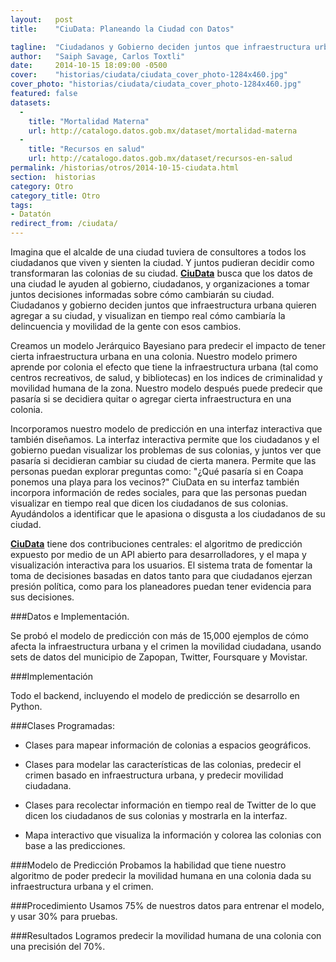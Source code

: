 ```yaml
---
layout:   post
title:    "CiuData: Planeando la Ciudad con Datos"

tagline:  "Ciudadanos y Gobierno deciden juntos que infraestructura urbana quieren agregar a su ciudad. Y visualizan en tiempo real cómo cambiaría la delincuencia y movilidad de la gente, si su ciudad fuera ligeramente diferente."
author:   "Saiph Savage, Carlos Toxtli"
date:     2014-10-15 18:09:00 -0500
cover:    "historias/ciudata/ciudata_cover_photo-1284x460.jpg"
cover_photo: "historias/ciudata/ciudata_cover_photo-1284x460.jpg"
featured: false
datasets:
  -
    title: "Mortalidad Materna"
    url: http://catalogo.datos.gob.mx/dataset/mortalidad-materna
  -
    title: "Recursos en salud"
    url: http://catalogo.datos.gob.mx/dataset/recursos-en-salud
permalink: /historias/otros/2014-10-15-ciudata.html
section:  historias
category: Otro
category_title: Otro
tags:
- Datatón
redirect_from: /ciudata/
---
```


Imagina que el alcalde de una ciudad tuviera de consultores a todos los ciudadanos que viven y sienten la ciudad. Y juntos pudieran decidir como transformaran las colonias de su ciudad. **[CiuData](http://ciudata.ml/)** busca que los datos de una ciudad le ayuden al gobierno, ciudadanos, y organizaciones a tomar juntos decisiones informadas sobre cómo cambiarán su ciudad. Ciudadanos y gobierno deciden juntos que infraestructura urbana quieren agregar a su ciudad,  y visualizan en tiempo real cómo cambiaría la delincuencia y movilidad de la gente con esos cambios.  

Creamos un modelo Jerárquico Bayesiano para predecir el impacto de tener cierta infraestructura urbana en una colonia.
Nuestro modelo primero aprende por colonia el efecto que tiene la infraestructura urbana (tal como centros recreativos, de salud, y bibliotecas) en los indices de criminalidad y movilidad humana de la zona. Nuestro modelo después puede predecir que pasaría si se decidiera quitar o agregar cierta infraestructura  en una colonia. 

Incorporamos nuestro modelo de predicción en una interfaz interactiva que también diseñamos. La interfaz interactiva permite que los ciudadanos y el gobierno puedan visualizar los problemas de sus  colonias, y juntos ver que pasaría si decidieran cambiar su ciudad de cierta manera. Permite que las personas puedan explorar preguntas como: "¿Qué pasaría si en Coapa ponemos una playa para los vecinos?" CiuData en su interfaz también  incorpora información de redes sociales, para que las personas puedan  visualizar en tiempo real que dicen los ciudadanos de sus colonias. Ayudándolos a identificar que le apasiona o disgusta a los ciudadanos de su ciudad. 

**[CiuData](http://ciudata.ml/)** tiene dos contribuciones centrales: el algoritmo de predicción expuesto por medio de un API abierto para desarrolladores, y el mapa y visualización interactiva para los usuarios. El sistema trata de fomentar la toma de decisiones basadas en datos tanto para que ciudadanos ejerzan presión política, como para los planeadores puedan tener evidencia para sus decisiones. 

###Datos e Implementación.

Se probó el modelo de predicción con más de 15,000 ejemplos de cómo afecta la infraestructura urbana y el crimen la movilidad ciudadana, usando sets de datos del municipio de Zapopan, Twitter, Foursquare y Movistar.


###Implementación

Todo el backend, incluyendo el modelo de predicción se desarrollo en Python.

###Clases Programadas:

- Clases para mapear información de colonias a espacios geográficos.

- Clases para modelar las características de las colonias, predecir el crimen basado en infraestructura urbana, y predecir movilidad ciudadana.

- Clases para recolectar información en tiempo real de Twitter de lo que dicen los ciudadanos de sus colonias y mostrarla en la interfaz.

- Mapa interactivo que visualiza la información y colorea las colonias con base a las predicciones.

###Modelo de Predicción
Probamos la habilidad que tiene nuestro algoritmo de poder predecir la movilidad humana en una colonia dada su infraestructura urbana y el crimen. 

###Procedimiento
Usamos 75% de nuestros datos para entrenar el modelo, y usar 30% para pruebas. 

###Resultados
Logramos predecir la movilidad humana de una colonia con una precisión del 70%.

